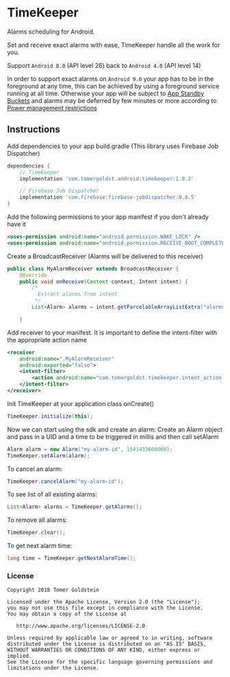 # TimeKeeper
Alarms scheduling for Android.

Set and receive exact alarms with ease, TimeKeeper handle all the work for you.

Support `Android 8.0` (API level 26) back to `Android 4.0` (API level 14)

In order to support exact alarms on `Android 9.0` your app has to be in the foreground at
any time, this can be achieved by using a foreground service running at all time.
Otherwise your app will be subject to [App Standby Buckets](https://developer.android.com/about/versions/pie/power#buckets)
and alarms may be deferred by few minutes or more according to [Power management restrictions](https://developer.android.com/topic/performance/power/power-details)

## Instructions

Add dependencies to your app build.gradle (This library uses Firebase Job Dispatcher)
```groovy
dependencies {
    // TimeKeeper
    implementation 'com.tomergoldst.android:timekeeper:1.0.2'

    // Firebase Job Dispatcher
    implementation 'com.firebase:firebase-jobdispatcher:0.8.5'
}
```

Add the following permissions to your app manifest if you don't already have it
```xml
<uses-permission android:name="android.permission.WAKE_LOCK" />
<uses-permission android:name="android.permission.RECEIVE_BOOT_COMPLETED" />
```

Create a BroadcastReceiver (Alarms will be delivered to this receiver)
```java
public class MyAlarmReceiver extends BroadcastReceiver {
    @Override
    public void onReceive(Context context, Intent intent) {
        /*
          Extract alarms from intent
         */
        List<Alarm> alarms = intent.getParcelableArrayListExtra("alarms");

    }
```

Add receiver to your manifest. It is important to define the intent-filter with the appropriate action name
```xml
<receiver
    android:name=".MyAlarmReceiver"
    android:exported="false">
    <intent-filter>
        <action android:name="com.tomergoldst.timekeeper.intent_action.RECEIVE_ALARMS" />
    </intent-filter>
</receiver>
```

Init TimeKeeper at your application class onCreate()
```java
TimeKeeper.initialize(this);
```

Now we can start using the sdk and create an alarm:
Create an Alarm object and pass in a UID and a time to be triggered in millis and then call setAlarm
```java
Alarm alarm = new Alarm("my-alarm-id", 1541433600000);
TimeKeeper.setAlarm(alarm);
```

To cancel an alarm:
```java
TimeKeeper.cancelAlarm("my-alarm-id");
```

To see list of all existing alarms:
```java
List<Alarm> alarms = TimeKeeper.getAlarms();
```

To remove all alarms:
```java
TimeKeeper.clear();
```

To get next alarm time:
```java
long time = TimeKeeper.getNextAlarmTime();
```

### License
```
Copyright 2018 Tomer Goldstein

Licensed under the Apache License, Version 2.0 (the "License");
you may not use this file except in compliance with the License.
You may obtain a copy of the License at

   http://www.apache.org/licenses/LICENSE-2.0

Unless required by applicable law or agreed to in writing, software
distributed under the License is distributed on an "AS IS" BASIS,
WITHOUT WARRANTIES OR CONDITIONS OF ANY KIND, either express or implied.
See the License for the specific language governing permissions and
limitations under the License.
```



